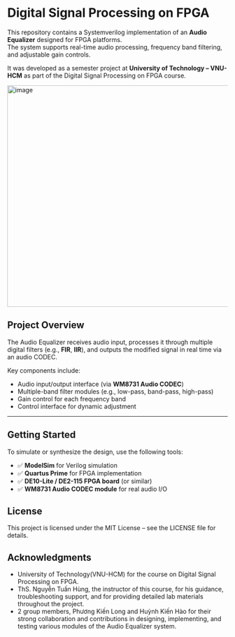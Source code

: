 # Digital Signal Processing on FPGA

This repository contains a Systemverilog implementation of an **Audio Equalizer** designed for FPGA platforms.  
The system supports real-time audio processing, frequency band filtering, and adjustable gain controls.

It was developed as a semester project at **University of Technology – VNU-HCM** as part of the Digital Signal Processing on FPGA course.

<img width="919" height="507" alt="image" src="https://github.com/user-attachments/assets/135b3f6e-564e-46ec-a19e-bb8f0d070229" />

## Project Overview

The Audio Equalizer receives audio input, processes it through multiple digital filters (e.g., **FIR**, **IIR**), and outputs the modified signal in real time via an audio CODEC.

Key components include:
- Audio input/output interface (via **WM8731 Audio CODEC**)
- Multiple-band filter modules (e.g., low-pass, band-pass, high-pass)
- Gain control for each frequency band
- Control interface for dynamic adjustment
---

## Getting Started
To simulate or synthesize the design, use the following tools:

- ✅ **ModelSim** for Verilog simulation
- ✅ **Quartus Prime** for FPGA implementation
- ✅ **DE10-Lite / DE2-115 FPGA board** (or similar)
- ✅ **WM8731 Audio CODEC module** for real audio I/O

## License

This project is licensed under the MIT License – see the LICENSE file for details.

## Acknowledgments

* University of Technology(VNU-HCM) for the course on Digital Signal Processing on FPGA.
* ThS. Nguyễn Tuấn Hùng, the instructor of this course, for his guidance, troubleshooting support, and for providing detailed lab materials throughout the project.
* 2 group members, Phương Kiến Long and Huỳnh Kiến Hào for their strong collaboration and contributions in designing, implementing, and testing various modules of the Audio Equalizer system.

